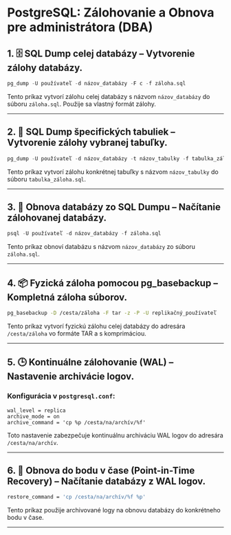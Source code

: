 
# PostgreSQL: Zálohovanie a Obnova pre administrátora (DBA)

## 1. 🗄️ SQL Dump celej databázy – Vytvorenie zálohy databázy.

```sql
pg_dump -U používateľ -d názov_databázy -F c -f záloha.sql
```

Tento príkaz vytvorí zálohu celej databázy s názvom `názov_databázy` do súboru `záloha.sql`. Použije sa vlastný formát zálohy.

---

## 2. 📂 SQL Dump špecifických tabuliek – Vytvorenie zálohy vybranej tabuľky.

```sql
pg_dump -U používateľ -d názov_databázy -t názov_tabulky -f tabulka_záloha.sql
```

Tento príkaz vytvorí zálohu konkrétnej tabuľky s názvom `názov_tabulky` do súboru `tabulka_záloha.sql`.

---

## 3. 🔄 Obnova databázy zo SQL Dumpu – Načítanie zálohovanej databázy.

```sql
psql -U používateľ -d názov_databázy -f záloha.sql
```

Tento príkaz obnoví databázu s názvom `názov_databázy` zo súboru `záloha.sql`.

---

## 4. 📦 Fyzická záloha pomocou pg_basebackup – Kompletná záloha súborov.

```bash
pg_basebackup -D /cesta/záloha -F tar -z -P -U replikačný_používateľ
```

Tento príkaz vytvorí fyzickú zálohu celej databázy do adresára `/cesta/záloha` vo formáte TAR a s komprimáciou.

---

## 5. 🕒 Kontinuálne zálohovanie (WAL) – Nastavenie archivácie logov.

### Konfigurácia v `postgresql.conf`:
```text
wal_level = replica
archive_mode = on
archive_command = 'cp %p /cesta/na/archív/%f'
```

Toto nastavenie zabezpečuje kontinuálnu archiváciu WAL logov do adresára `/cesta/na/archív`.

---

## 6. 💾 Obnova do bodu v čase (Point-in-Time Recovery) – Načítanie databázy z WAL logov.

```bash
restore_command = 'cp /cesta/na/archív/%f %p'
```

Tento príkaz použije archivované logy na obnovu databázy do konkrétneho bodu v čase.

---
